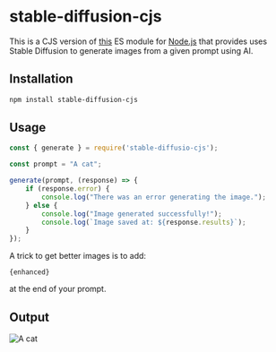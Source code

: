 # stable-diffusion-cjs

This is a CJS version of [this](https://www.npmjs.com/package/stable-diffusion-es) ES module for [Node.js](https://nodejs.org/en/) that provides uses Stable Diffusion to generate images from a given prompt using AI.

## Installation

```bash
npm install stable-diffusion-cjs
```

## Usage

```js
const { generate } = require('stable-diffusio-cjs'); 

const prompt = "A cat"; 

generate(prompt, (response) => {
    if (response.error) {
        console.log("There was an error generating the image.");
    } else {
        console.log("Image generated successfully!");
        console.log(`Image saved at: ${response.results}`);
    }
});
```
A trick to get better images is to add: 
```
{enhanced}
```
at the end of your prompt.

## Output

![A cat](https://media.discordapp.net/attachments/1301965748025036915/1324488070904549457/image.png?ex=67785523&is=677703a3&hm=303a6f38b2c3cc928ced00488cdd514c2e2879c653fabe9ed288090dd390cbfa&=&format=webp&quality=lossless&width=525&height=525)



